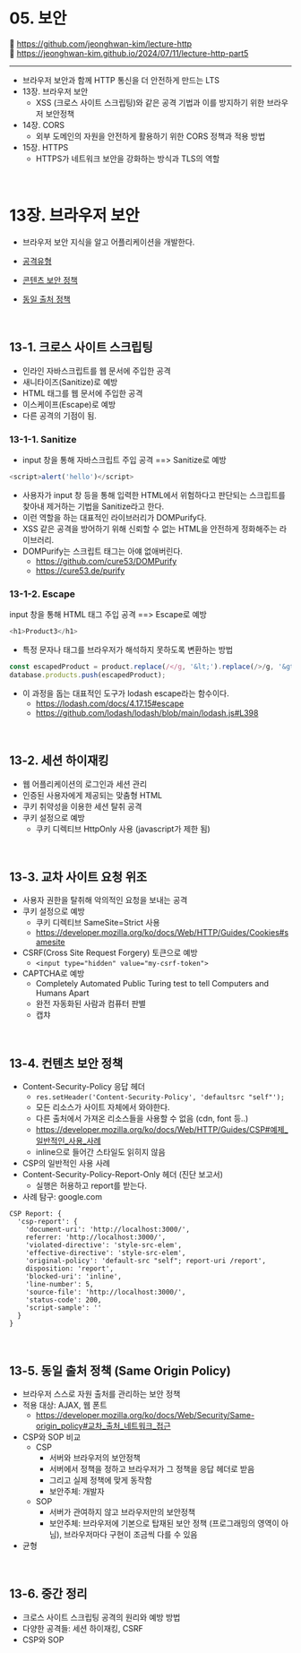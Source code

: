 # 05. 보안

🔗 https://github.com/jeonghwan-kim/lecture-http  
🔗 https://jeonghwan-kim.github.io/2024/07/11/lecture-http-part5

<hr>

- 브라우저 보안과 함께 HTTP 통신을 더 안전하게 만드는 LTS
- 13장. 브라우저 보안
  - XSS (크로스 사이트 스크립팅)와 같은 공격 기법과 이를 방지하기 위한 브라우저 보안정책
- 14장. CORS
  - 외부 도메인의 자원을 안전하게 활용하기 위한 CORS 정책과 적용 방법
- 15장. HTTPS
  - HTTPS가 네트워크 보안을 강화하는 방식과 TLS의 역할

<br>

# 13장. 브라우저 보안

- 브라우저 보안 지식을 알고 어플리케이션을 개발한다.

- [공격유형](https://developer.mozilla.org/ko/docs/Web/Security/Attacks#cross-site_scripting_xss)
- [콘텐츠 보안 정책](https://developer.mozilla.org/ko/docs/Web/HTTP/Guides/CSP)
- [동일 출처 정책](https://developer.mozilla.org/ko/docs/Web/Security/Same-origin_policy#%EA%B5%90%EC%B0%A8_%EC%B6%9C%EC%B2%98_%EB%84%A4%ED%8A%B8%EC%9B%8C%ED%81%AC_%EC%A0%91%EA%B7%BC)

<br>

## 13-1. 크로스 사이트 스크립팅

- 인라인 자바스크립트를 웹 문서에 주입한 공격
- 새니타이즈(Sanitize)로 예방
- HTML 태그를 웹 문서에 주입한 공격
- 이스케이프(Escape)로 예방
- 다른 공격의 기점이 됨.

### 13-1-1. Sanitize

- input 창을 통해 자바스크립트 주입 공격 ==> Sanitize로 예방

```javascript
<script>alert('hello')</script>
```

- 사용자가 input 창 등을 통해 입력한 HTML에서 위험하다고 판단되는 스크립트를 찾아내 제거하는 기법을 Sanitize라고 한다.
- 이런 역할을 하는 대표적인 라이브러리가 DOMPurify다.
- XSS 같은 공격을 방어하기 위해 신뢰할 수 없는 HTML을 안전하게 정화해주는 라이브러리.
- DOMPurify는 스크립트 태그는 아얘 없애버린다.
  - https://github.com/cure53/DOMPurify
  - https://cure53.de/purify

### 13-1-2. Escape

input 창을 통해 HTML 태그 주입 공격 ==> Escape로 예방

```javascript
<h1>Product3</h1>
```

- 특정 문자나 태그를 브라우저가 해석하지 못하도록 변환하는 방법

```javascript
const escapedProduct = product.replace(/</g, '&lt;').replace(/>/g, '&gt;');
database.products.push(escapedProduct);
```

- 이 과정을 돕는 대표적인 도구가 lodash escape라는 함수이다.
  - https://lodash.com/docs/4.17.15#escape
  - https://github.com/lodash/lodash/blob/main/lodash.js#L398

<br>

## 13-2. 세션 하이재킹

- 웹 어플리케이션의 로그인과 세션 관리
- 인증된 사용자에게 제공되는 맞춤형 HTML
- 쿠키 취약성을 이용한 세션 탈취 공격
- 쿠키 설정으로 예방
  - 쿠키 디렉티브 HttpOnly 사용 (javascript가 제한 됨)

<br>

## 13-3. 교차 사이트 요청 위조

- 사용자 권한을 탈취해 악의적인 요청을 보내는 공격
- 쿠키 설정으로 예방
  - 쿠키 디렉티브 SameSite=Strict 사용
  - https://developer.mozilla.org/ko/docs/Web/HTTP/Guides/Cookies#samesite
- CSRF(Cross Site Request Forgery) 토큰으로 예방
  - `<input type="hidden" value="my-csrf-token">`
- CAPTCHA로 예방
  - Completely Automated Public Turing test to tell Computers and Humans Apart
  - 완전 자동화된 사람과 컴퓨터 판별
  - 캡챠

<br>

## 13-4. 컨텐츠 보안 정책

- Content-Security-Policy 응답 헤더
  - `res.setHeader('Content-Security-Policy', 'defaultsrc "self"');`
  - 모든 리소스가 사이트 자체에서 와야한다.
  - 다른 출처에서 가져온 리소스들을 사용할 수 없음 (cdn, font 등..)
  - https://developer.mozilla.org/ko/docs/Web/HTTP/Guides/CSP#예제_일반적인_사용_사례
  - inline으로 들어간 스타일도 읽히지 않음
- CSP의 일반적인 사용 사례
- Content-Security-Policy-Report-Only 헤더 (진단 보고서)
  - 실행은 허용하고 report를 받는다.
- 사례 탐구: google.com

```shell
CSP Report: {
  'csp-report': {
    'document-uri': 'http://localhost:3000/',
    referrer: 'http://localhost:3000/',
    'violated-directive': 'style-src-elem',
    'effective-directive': 'style-src-elem',
    'original-policy': 'default-src "self"; report-uri /report',
    disposition: 'report',
    'blocked-uri': 'inline',
    'line-number': 5,
    'source-file': 'http://localhost:3000/',
    'status-code': 200,
    'script-sample': ''
  }
}
```

<br>

## 13-5. 동일 출처 정책 (Same Origin Policy)

- 브라우저 스스로 자원 출처를 관리하는 보안 정책
- 적용 대상: AJAX, 웹 폰트
  - https://developer.mozilla.org/ko/docs/Web/Security/Same-origin_policy#교차_출처_네트워크_접근
- CSP와 SOP 비교
  - CSP
    - 서버와 브라우저의 보안정책
    - 서버에서 정책을 정하고 브라우저가 그 정책을 응답 헤더로 받음
    - 그리고 실제 정책에 맞게 동작함
    - 보안주체: 개발자
  - SOP
    - 서버가 관여하지 않고 브라우저만의 보안정책
    - 보안주체: 브라우저에 기본으로 탑재된 보안 정책 (프로그래밍의 영역이 아님), 브라우저마다 구현이 조금씩 다를 수 있음
- 균형

<br>

## 13-6. 중간 정리

- 크로스 사이트 스크립팅 공격의 원리와 예방 방법
- 다양한 공격들: 세션 하이재킹, CSRF
- CSP와 SOP
